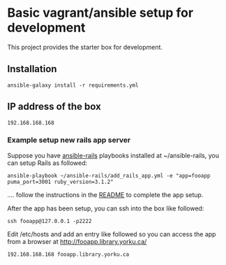 # Basic vagrant/ansible setup for development

This project provides the starter box for development.

## Installation
```
ansible-galaxy install -r requirements.yml
```

## IP address of the box
```
192.168.168.168
```

### Example setup new rails app server
Suppose you have [ansible-rails](https://github.com/yorkulibraries/ansible-rails) playbooks installed at ~/ansible-rails, you can setup Rails as followed:

```
ansible-playbook ~/ansible-rails/add_rails_app.yml -e "app=fooapp puma_port=3001 ruby_version=3.1.2"
```
.... follow the instructions in the [README](https://github.com/yorkulibraries/ansible-rails/blob/master/README.md) to complete the app setup.

After the app has been setup, you can ssh into the box like followed:

```
ssh fooapp@127.0.0.1 -p2222
```

Edit /etc/hosts and add an entry like followed so you can access the app from a browser at http://fooapp.library.yorku.ca/

```
192.168.168.168 fooapp.library.yorku.ca
```

